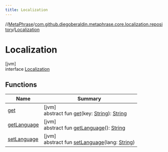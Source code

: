 ```yaml
---
title: Localization
---
```

//[MetaPhrase](../../../index.html)/[com.github.diegoberaldin.metaphrase.core.localization.repository](../index.html)/[Localization](index.html)



# Localization



[jvm]\
interface [Localization](index.html)



## Functions


| Name | Summary |
|---|---|
| [get](get.html) | [jvm]<br>abstract fun [get](get.html)(key: [String](https://kotlinlang.org/api/latest/jvm/stdlib/kotlin/-string/index.html)): [String](https://kotlinlang.org/api/latest/jvm/stdlib/kotlin/-string/index.html) |
| [getLanguage](get-language.html) | [jvm]<br>abstract fun [getLanguage](get-language.html)(): [String](https://kotlinlang.org/api/latest/jvm/stdlib/kotlin/-string/index.html) |
| [setLanguage](set-language.html) | [jvm]<br>abstract fun [setLanguage](set-language.html)(lang: [String](https://kotlinlang.org/api/latest/jvm/stdlib/kotlin/-string/index.html)) |

